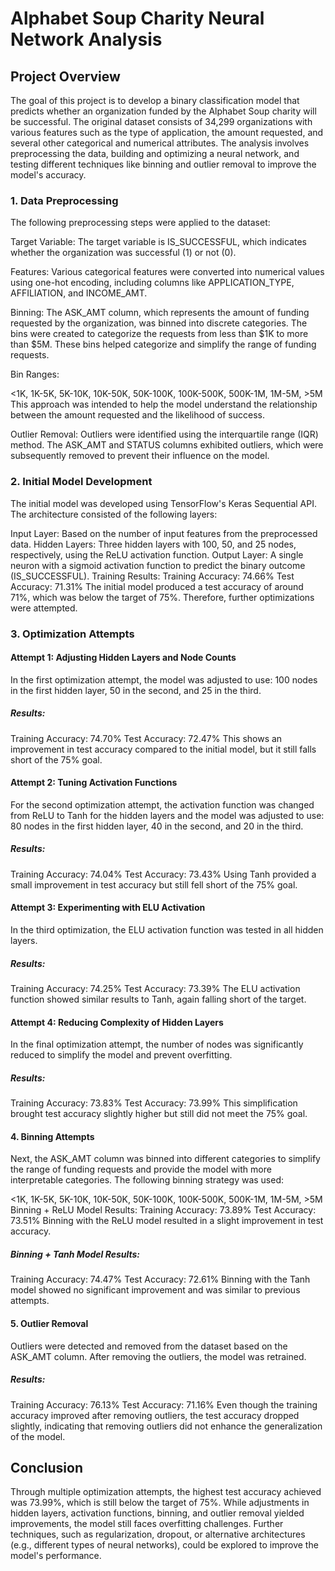 # Alphabet Soup Charity Neural Network Analysis
## Project Overview
The goal of this project is to develop a binary classification model that predicts whether an organization funded by the Alphabet Soup charity will be successful. The original dataset consists of 34,299 organizations with various features such as the type of application, the amount requested, and several other categorical and numerical attributes. The analysis involves preprocessing the data, building and optimizing a neural network, and testing different techniques like binning and outlier removal to improve the model's accuracy.

### 1. Data Preprocessing
The following preprocessing steps were applied to the dataset:

Target Variable: The target variable is IS_SUCCESSFUL, which indicates whether the organization was successful (1) or not (0).

Features: Various categorical features were converted into numerical values using one-hot encoding, including columns like APPLICATION_TYPE, AFFILIATION, and INCOME_AMT.

Binning: The ASK_AMT column, which represents the amount of funding requested by the organization, was binned into discrete categories. The bins were created to categorize the requests from less than $1K to more than $5M. These bins helped categorize and simplify the range of funding requests.

Bin Ranges:

<1K, 1K-5K, 5K-10K, 10K-50K, 50K-100K, 100K-500K, 500K-1M, 1M-5M, >5M
This approach was intended to help the model understand the relationship between the amount requested and the likelihood of success.

Outlier Removal: Outliers were identified using the interquartile range (IQR) method. The ASK_AMT and STATUS columns exhibited outliers, which were subsequently removed to prevent their influence on the model.

### 2. Initial Model Development
The initial model was developed using TensorFlow's Keras Sequential API. The architecture consisted of the following layers:

Input Layer: Based on the number of input features from the preprocessed data.
Hidden Layers: Three hidden layers with 100, 50, and 25 nodes, respectively, using the ReLU activation function.
Output Layer: A single neuron with a sigmoid activation function to predict the binary outcome (IS_SUCCESSFUL).
Training Results:
Training Accuracy: 74.66%
Test Accuracy: 71.31%
The initial model produced a test accuracy of around 71%, which was below the target of 75%. Therefore, further optimizations were attempted.

### 3. Optimization Attempts
#### Attempt 1: Adjusting Hidden Layers and Node Counts
In the first optimization attempt, the model was adjusted to use:
100 nodes in the first hidden layer, 50 in the second, and 25 in the third.

##### Results:
Training Accuracy: 74.70%
Test Accuracy: 72.47%
This shows an improvement in test accuracy compared to the initial model, but it still falls short of the 75% goal.

#### Attempt 2: Tuning Activation Functions
For the second optimization attempt, the activation function was changed from ReLU to Tanh for the hidden layers and the model was adjusted to use:
80 nodes in the first hidden layer, 40 in the second, and 20 in the third.

##### Results:

Training Accuracy: 74.04%
Test Accuracy: 73.43%
Using Tanh provided a small improvement in test accuracy but still fell short of the 75% goal.

#### Attempt 3: Experimenting with ELU Activation
In the third optimization, the ELU activation function was tested in all hidden layers.

##### Results:

Training Accuracy: 74.25%
Test Accuracy: 73.39%
The ELU activation function showed similar results to Tanh, again falling short of the target.

#### Attempt 4: Reducing Complexity of Hidden Layers
In the final optimization attempt, the number of nodes was significantly reduced to simplify the model and prevent overfitting.

##### Results:

Training Accuracy: 73.83%
Test Accuracy: 73.99%
This simplification brought test accuracy slightly higher but still did not meet the 75% goal.

#### 4. Binning Attempts
Next, the ASK_AMT column was binned into different categories to simplify the range of funding requests and provide the model with more interpretable categories. The following binning strategy was used:

<1K, 1K-5K, 5K-10K, 10K-50K, 50K-100K, 100K-500K, 500K-1M, 1M-5M, >5M
Binning + ReLU Model Results:
Training Accuracy: 73.89%
Test Accuracy: 73.51%
Binning with the ReLU model resulted in a slight improvement in test accuracy.

##### Binning + Tanh Model Results:
Training Accuracy: 74.47%
Test Accuracy: 72.61%
Binning with the Tanh model showed no significant improvement and was similar to previous attempts.

#### 5. Outlier Removal
Outliers were detected and removed from the dataset based on the ASK_AMT column. After removing the outliers, the model was retrained.

##### Results:
Training Accuracy: 76.13%
Test Accuracy: 71.16%
Even though the training accuracy improved after removing outliers, the test accuracy dropped slightly, indicating that removing outliers did not enhance the generalization of the model.

## Conclusion
Through multiple optimization attempts, the highest test accuracy achieved was 73.99%, which is still below the target of 75%. While adjustments in hidden layers, activation functions, binning, and outlier removal yielded improvements, the model still faces overfitting challenges. Further techniques, such as regularization, dropout, or alternative architectures (e.g., different types of neural networks), could be explored to improve the model's performance.
